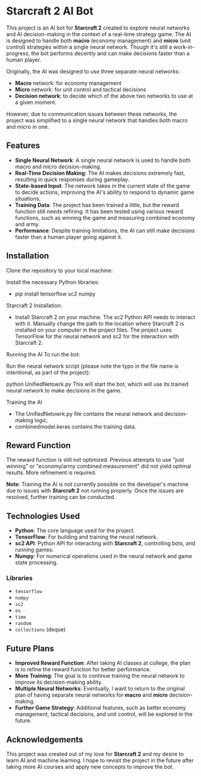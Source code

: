 # Starcraft 2 AI Bot

This project is an AI bot for **Starcraft 2** created to explore neural networks and AI decision-making in the context of a real-time strategy game. The AI is designed to handle both **macro** (economy management) and **micro** (unit control) strategies within a single neural network. Though it's still a work-in-progress, the bot performs decently and can make decisions faster than a human player.

Originally, the AI was designed to use three separate neural networks:
- **Macro** network: for economy management
- **Micro** network: for unit control and tactical decisions
- **Decision network**: to decide which of the above two networks to use at a given moment.

However, due to communication issues between these networks, the project was simplified to a single neural network that handles both macro and micro in one.

## Features

- **Single Neural Network**: A single neural network is used to handle both macro and micro decision-making.
- **Real-Time Decision Making**: The AI makes decisions extremely fast, resulting in quick responses during gameplay.
- **State-based Input**: The network takes in the current state of the game to decide actions, improving the AI's ability to respond to dynamic game situations.
- **Training Data**: The project has been trained a little, but the reward function still needs refining. It has been tested using various reward functions, such as winning the game and measuring combined economy and army.
- **Performance**: Despite training limitations, the AI can still make decisions faster than a human player going against it.

## Installation
Clone the repository to your local machine:

Install the necessary Python libraries:
  - pip install tensorflow sc2 numpy
  
  Starcraft 2 Installation:

  - Install Starcraft 2 on your machine. The sc2 Python API needs to interact with it.
    Manually change the path to the location where Starcraft 2 is installed on your computer in the project files.
    The project uses TensorFlow for the neural network and sc2 for the interaction with Starcraft 2.

Running the AI
To run the bot:

Run the neural network script (please note the typo in the file name is intentional, as part of the project):

python UnifiedNetowrk.py
This will start the bot, which will use its trained neural network to make decisions in the game.

Training the AI
  - The UnifiedNetowrk.py file contains the neural network and decision-making logic.
  - combinedmodel.keras contains the training data.
## Reward Function

The reward function is still not optimized. Previous attempts to use "just winning" or "economy/army combined measurement" 
did not yield optimal results. More refinement is required.

**Note**: Training the AI is not currently possible on the developer's machine due to issues with **Starcraft 2** not running properly. Once the issues are resolved, further training can be conducted.

## Technologies Used
- **Python**: The core language used for the project.
- **TensorFlow**: For building and training the neural network.
- **sc2 API**: Python API for interacting with **Starcraft 2**, controlling bots, and running games.
- **Numpy**: For numerical operations used in the neural network and game state processing.

### Libraries
- `tensorflow`
- `numpy`
- `sc2`
- `os`
- `time`
- `random`
- `collections` (deque)

## Future Plans

- **Improved Reward Function**: After taking AI classes at college, the plan is to refine the reward function for better performance.
- **More Training**: The goal is to continue training the neural network to improve its decision-making ability.
- **Multiple Neural Networks**: Eventually, I want to return to the original plan of having separate neural networks for **macro** and **micro** decision-making.
- **Further Game Strategy**: Additional features, such as better economy management, tactical decisions, and unit control, will be explored in the future.

## Acknowledgements

This project was created out of my love for **Starcraft 2** and my desire to learn AI and machine learning. 
I hope to revisit the project in the future after taking more AI courses and apply new concepts to improve the bot.
